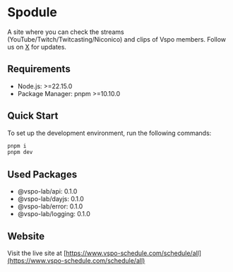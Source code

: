 # Spodule

A site where you can check the streams (YouTube/Twitch/Twitcasting/Niconico) and clips of Vspo members. Follow us on [X](https://twitter.com/vspodule) for updates.

## Requirements

- Node.js: >=22.15.0
- Package Manager: pnpm >=10.10.0

## Quick Start

To set up the development environment, run the following commands:

```bash
pnpm i
pnpm dev
```

## Used Packages

- @vspo-lab/api: 0.1.0
- @vspo-lab/dayjs: 0.1.0
- @vspo-lab/error: 0.1.0
- @vspo-lab/logging: 0.1.0

## Website

Visit the live site at [https://www.vspo-schedule.com/schedule/all](https://www.vspo-schedule.com/schedule/all)

